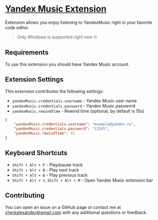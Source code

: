# [Yandex Music Extension](https://marketplace.visualstudio.com/items?itemName=acherkashin.yandex-music-extension)

Extension allows you enjoy listening to YandexMusic right in your favorite code editor.

> Only Windows is supported right now 🙄

## Requirements

To use this extension you should have Yandex Music account.

## Extension Settings

This extension contributes the following settings:

- `yandexMusic.credentials.username` - Yandex Music user name
- `yandexMusic.credentials.password` - Yandex Music password
- `yandexMusic.rewindTime` - Rewind time (optional, by default is 15s)

```json
{
    "yandexMusic.credentials.username": "example@yandex.ru",
    "yandexMusic.credentials.password": "12345",
    "yandexMusic.rewindTime": 15
}
```

## Keyboard Shortcuts

- `Shift + Alt + P` - Play/pause track
- `Shift + Alt + N` - Play next track
- `Shift + Alt + B` - Play previous track
- `Shift + Alt + Y`, `Shift + Alt + M` - Open Yandex Music extension bar

## Contributing

You can open an issue on a GitHub page or contact me at cherkalexander@gmail.com with any additional questions or feedback.